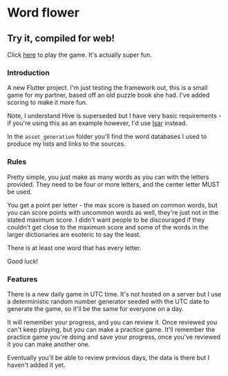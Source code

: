# Word flower

## Try it, compiled for web!

Click [here](https://dylandhall.github.io/wordflower_web/) to play the game. It's actually super fun.

### Introduction

A new Flutter project. I'm just testing the framework out, this is a small game for my partner, based off an old puzzle book she had. I've added scoring to make it more fun.

Note, I understand Hive is superseded but I have very basic requirements - if you're using this as an example however, I'd use [Isar](https://pub.dev/packages/isar) instead.

In the `asset_generation` folder you'll find the word databases I used to produce my lists and links to the sources.

### Rules

Pretty simple, you just make as many words as you can with the letters provided. They need to be four or more letters, and the center letter MUST be used.

You get a point per letter - the max score is based on common words, but you can score points with uncommon words as well, they're just not in the stated maximum score. I didn't want people to be discouraged if they couldn't get close to the maximum score and some of the words in the larger dictionaries are esoteric to say the least.

There is at least one word that has every letter.

Good luck!

### Features

There is a new daily game in UTC time. It's not hosted on a server but I use a deterministic random number generator seeded with the UTC date to generate the game, so it'll be the same for everyone on a day.

It will remember your progress, and you can review it. Once reviewed you can't keep playing, but you can make a practice game. It'll remember the practice game you're doing and save your progress, once you've reviewed it you can make another one.

Eventually you'll be able to review previous days, the data is there but I haven't added it yet.
 
